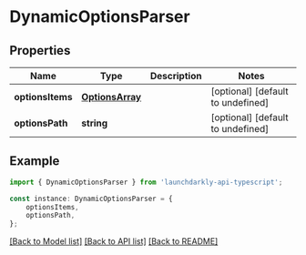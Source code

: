 # DynamicOptionsParser


## Properties

Name | Type | Description | Notes
------------ | ------------- | ------------- | -------------
**optionsItems** | [**OptionsArray**](OptionsArray.md) |  | [optional] [default to undefined]
**optionsPath** | **string** |  | [optional] [default to undefined]

## Example

```typescript
import { DynamicOptionsParser } from 'launchdarkly-api-typescript';

const instance: DynamicOptionsParser = {
    optionsItems,
    optionsPath,
};
```

[[Back to Model list]](../README.md#documentation-for-models) [[Back to API list]](../README.md#documentation-for-api-endpoints) [[Back to README]](../README.md)
